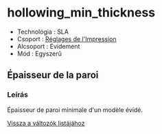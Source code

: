 # hollowing\_min\_thickness

* Technológia : SLA
* Csoport : [Réglages de l'Impression](../sla_printer/sla_parameters.md)
* Alcsoport : Evidement
* Mód : Egyszerű

## Épaisseur de la paroi

### Leírás

Épaisseur de paroi minimale d'un modèle évidé.

[Vissza a változók listájához](variable_list.md)

